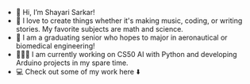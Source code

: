 - 👋 Hi, I’m Shayari Sarkar!
- 👀 I love to create things whether it's making music, coding, or writing stories. My favorite subjects are math and science.
- 🚀 I am a graduating senior who hopes to major in aeronautical or biomedical engineering!
- 🧑🏽‍💻 I am currently working on CS50 AI with Python and developing Arduino projects in my spare time.
- 💻 Check out some of my work here ⬇️
